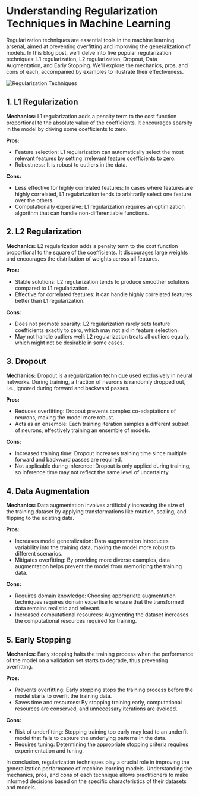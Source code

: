 # Understanding Regularization Techniques in Machine Learning

Regularization techniques are essential tools in the machine learning arsenal, aimed at preventing overfitting and improving the generalization of models. In this blog post, we'll delve into five popular regularization techniques: L1 regularization, L2 regularization, Dropout, Data Augmentation, and Early Stopping. We'll explore the mechanics, pros, and cons of each, accompanied by examples to illustrate their effectiveness.

![Regularization Techniques](https://www.google.com/url?sa=i&url=https%3A%2F%2Fwww.educba.com%2Fregularization-machine-learning%2F&psig=AOvVaw3h4KPH-SWSSSFRrdo1yv6F&ust=1717234945236000&source=images&cd=vfe&opi=89978449&ved=0CBUQjRxqFwoTCKDE7u3Mt4YDFQAAAAAdAAAAABAE)

## 1. L1 Regularization

**Mechanics:** L1 regularization adds a penalty term to the cost function proportional to the absolute value of the coefficients. It encourages sparsity in the model by driving some coefficients to zero.

**Pros:**
- Feature selection: L1 regularization can automatically select the most relevant features by setting irrelevant feature coefficients to zero.
- Robustness: It is robust to outliers in the data.

**Cons:**
- Less effective for highly correlated features: In cases where features are highly correlated, L1 regularization tends to arbitrarily select one feature over the others.
- Computationally expensive: L1 regularization requires an optimization algorithm that can handle non-differentiable functions.

## 2. L2 Regularization

**Mechanics:** L2 regularization adds a penalty term to the cost function proportional to the square of the coefficients. It discourages large weights and encourages the distribution of weights across all features.

**Pros:**
- Stable solutions: L2 regularization tends to produce smoother solutions compared to L1 regularization.
- Effective for correlated features: It can handle highly correlated features better than L1 regularization.

**Cons:**
- Does not promote sparsity: L2 regularization rarely sets feature coefficients exactly to zero, which may not aid in feature selection.
- May not handle outliers well: L2 regularization treats all outliers equally, which might not be desirable in some cases.

## 3. Dropout

**Mechanics:** Dropout is a regularization technique used exclusively in neural networks. During training, a fraction of neurons is randomly dropped out, i.e., ignored during forward and backward passes.

**Pros:**
- Reduces overfitting: Dropout prevents complex co-adaptations of neurons, making the model more robust.
- Acts as an ensemble: Each training iteration samples a different subset of neurons, effectively training an ensemble of models.

**Cons:**
- Increased training time: Dropout increases training time since multiple forward and backward passes are required.
- Not applicable during inference: Dropout is only applied during training, so inference time may not reflect the same level of uncertainty.

## 4. Data Augmentation

**Mechanics:** Data augmentation involves artificially increasing the size of the training dataset by applying transformations like rotation, scaling, and flipping to the existing data.

**Pros:**
- Increases model generalization: Data augmentation introduces variability into the training data, making the model more robust to different scenarios.
- Mitigates overfitting: By providing more diverse examples, data augmentation helps prevent the model from memorizing the training data.

**Cons:**
- Requires domain knowledge: Choosing appropriate augmentation techniques requires domain expertise to ensure that the transformed data remains realistic and relevant.
- Increased computational resources: Augmenting the dataset increases the computational resources required for training.

## 5. Early Stopping

**Mechanics:** Early stopping halts the training process when the performance of the model on a validation set starts to degrade, thus preventing overfitting.

**Pros:**
- Prevents overfitting: Early stopping stops the training process before the model starts to overfit the training data.
- Saves time and resources: By stopping training early, computational resources are conserved, and unnecessary iterations are avoided.

**Cons:**
- Risk of underfitting: Stopping training too early may lead to an underfit model that fails to capture the underlying patterns in the data.
- Requires tuning: Determining the appropriate stopping criteria requires experimentation and tuning.

In conclusion, regularization techniques play a crucial role in improving the generalization performance of machine learning models. Understanding the mechanics, pros, and cons of each technique allows practitioners to make informed decisions based on the specific characteristics of their datasets and models.
